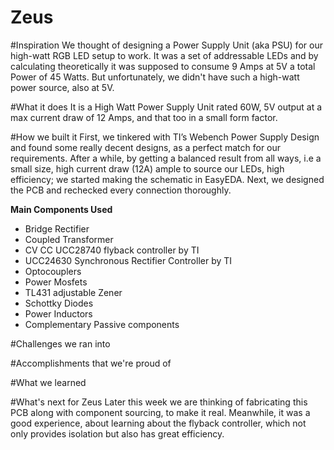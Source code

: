 # Zeus


#Inspiration
We thought of designing a Power Supply Unit (aka PSU) for our high-watt RGB LED setup to work. It was a set of addressable LEDs and by calculating theoretically it was supposed to consume 9 Amps at 5V a total Power of 45 Watts. But unfortunately, we didn't have such a high-watt power source, also at 5V. 

#What it does
It is a High Watt Power Supply Unit rated 60W, 5V output at a max current draw of 12 Amps, and that too in a small form factor.

#How we built it
First, we tinkered with TI’s Webench Power Supply Design and found some really decent designs, as a perfect match for our requirements. After a while, by getting a balanced result from all ways, i.e a small size, high current draw (12A) ample to source our LEDs, high efficiency; we started making the schematic in EasyEDA. Next, we designed the PCB and rechecked every connection thoroughly. 

**Main Components Used**
- Bridge Rectifier
- Coupled Transformer
- CV CC UCC28740 flyback controller by TI
- UCC24630 Synchronous Rectifier Controller by TI
- Optocouplers
- Power Mosfets
- TL431 adjustable Zener
- Schottky Diodes
- Power Inductors
- Complementary Passive components

#Challenges we ran into

#Accomplishments that we're proud of

#What we learned

#What's next for Zeus
Later this week we are thinking of fabricating this PCB along with component sourcing, to make it real.
Meanwhile, it was a good experience, about learning about the flyback controller, which not only provides isolation but also has great efficiency.
